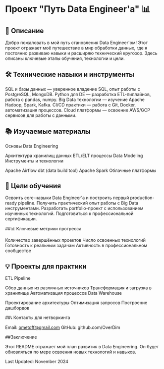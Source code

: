 # Проект "Путь Data Engineer'а" 📊

## 📝 Описание

Добро пожаловать в мой путь становления Data Engineer'ом! Этот проект отражает моё путешествие в мир обработки данных, где я постоянно развиваю навыки и расширяю технический кругозор. Здесь описаны ключевые этапы обучения, технологии и цели.

## 🛠 Технические навыки и инструменты

SQL и базы данных — уверенное владение SQL, опыт работы с PostgreSQL, MongoDB.
Python для DE — разработка ETL-пиплайнов, работа с pandas, numpy.
Big Data технологии — изучение Apache Hadoop, Spark, Kafka.
CI/CD практики — работа с Git, Docker, автоматизация процессов.
Cloud платформы — освоение AWS/GCP сервисов для работы с данными.

## 📚 Изучаемые материалы

Основы Data Engineering

Архитектура хранилищ данных
ETL/ELT процессы
Data Modeling
Инструменты и технологии

Apache Airflow
dbt (data build tool)
Apache Spark
Облачные платформы

## 🎯 Цели обучения

Освоить core-навыки Data Engineer'а и построить первый production-ready pipeline.
Получить практический опыт работы с Big Data инструментами.
Разработать portfolio-проект с использованием изученных технологий.
Подготовиться к профессиональной сертификации.

##📊 Ключевые метрики прогресса

Количество завершённых проектов
Число освоенных технологий
Готовность к реальным задачам
Активность в профессиональном сообществе

## 💡 Проекты для практики

ETL Pipeline

Сбор данных из различных источников
Трансформация и загрузка в хранилище
Автоматизация процессов
Data Warehouse

Проектирование архитектуры
Оптимизация запросов
Построение дашбордов

##📞 Контакты для нетворкинга

Email: ometoff@gmail.com
GitHub: github.com/OverDim

##Заключение

Этот README отражает мой план развития в Data Engineering. Он будет обновляться по мере освоения новых технологий и навыков.

Last Updated: November 2024
